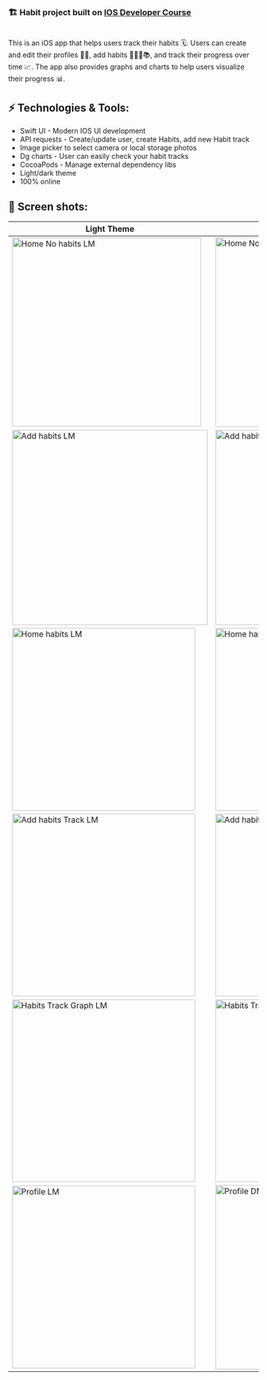 ### 🏗️ Habit project built on [IOS Developer Course](https://tiagoaguiar.co/ios-developer?utm_origin=cursos-tab) </br></br>


This is an iOS app that helps users track their habits 🗓️. Users can create and edit their profiles 🧑‍💻, add habits 🏃‍♀️🎸📚, and track their progress over time 📈. The app also provides graphs and charts to help users visualize their progress 📊.

## ⚡ Technologies & Tools:

* Swift UI - Modern IOS UI development
* API requests - Create/update user, create Habits, add new Habit track
* Image picker to select camera or local storage photos
* Dg charts - User can easily check your habit tracks
* CocoaPods - Manage external dependency libs
* Light/dark theme
* 100% online

 
## 📱 Screen shots:

| Light Theme | Dark Theme |
|---|---|
| <img width="380" alt="Home No habits LM" src="https://github.com/joaquim-og/IOS_Habit/assets/37637934/93756c05-124d-4aeb-86e9-e2de924395b9"> | <img width="382" alt="Home No habits DM" src="https://github.com/joaquim-og/IOS_Habit/assets/37637934/76ce3f32-9e32-4f44-aa44-fe0c48a5bf2d"> |
| <img width="393" alt="Add habits LM" src="https://github.com/joaquim-og/IOS_Habit/assets/37637934/da9a614e-42fc-4e2e-b673-3910becc79ba"> | <img width="393" alt="Add habits DM" src="https://github.com/joaquim-og/IOS_Habit/assets/37637934/cd343e95-4ecb-4781-bfaf-18caa631f827"> |
| <img width="368" alt="Home habits LM" src="https://github.com/joaquim-og/IOS_Habit/assets/37637934/b8e0995f-d967-4e4d-baea-cd956f6c97a8"> | <img width="368" alt="Home habits DM" src="https://github.com/joaquim-og/IOS_Habit/assets/37637934/a737cfa7-2b93-472d-b081-f9a76b88d312"> |
| <img width="368" alt="Add habits Track LM" src="https://github.com/joaquim-og/IOS_Habit/assets/37637934/8cde26c0-3c63-4ab1-8389-92f62a5e99da"> | <img width="368" alt="Add habits Track DM" src="https://github.com/joaquim-og/IOS_Habit/assets/37637934/196d3482-ce6e-48f0-9294-7ee4526127de"> |
|  <img width="368" alt="Habits Track Graph LM" src="https://github.com/joaquim-og/IOS_Habit/assets/37637934/106817dc-372e-415b-93f2-ebc15bb9f674"> | <img width="368" alt="Habits Track Graph DM" src="https://github.com/joaquim-og/IOS_Habit/assets/37637934/f7b29f59-ed13-4322-8ae3-be2f7fc903df"> |
| <img width="368" alt="Profile LM" src="https://github.com/joaquim-og/IOS_Habit/assets/37637934/b7a98d41-af22-4c66-846a-162a5d699626"> | <img width="371" alt="Profile DM" src="https://github.com/joaquim-og/IOS_Habit/assets/37637934/c6f7d9dd-7d2f-4d51-8c04-54e1b31288e1"> |
